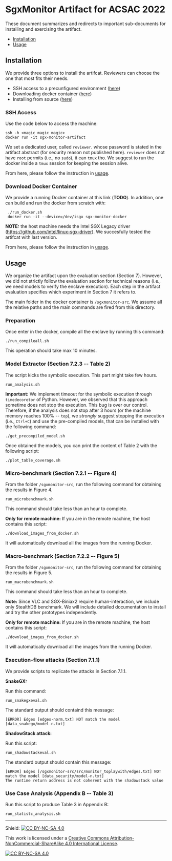 # SgxMonitor Artifact for ACSAC 2022

These document summarizes and redirects to important sub-documents for
installing and exercising the artifact.

- [Installation](#installation)
- [Usage](#usage)

## Installation

We provide three options to install the artifcat. Reviewers can choose the
one that most fits their needs.

- SSH access to a precunfigured environment ([here](#ssh-access))
- Downloading docker container ([here](#download-docker-container))
- Installing from source ([here](INSTALLATION.md))

### SSH Access

Use the code below to access the machine: 

```
ssh -h <magic magic magic>
docker run -it sgx-monitor-artifact
```

We set a dedicated user, called `reviewer`. whose password is stated in the
artifact abstract (for security reason not published here).  `reviewer` does not
have `root` permits (i.e., no `sudo`), it can `tmux` tho. We suggest to run the
docker inside a `tmux` session for keeping the session alive.

From here, please follow the instruction in [usage](#usage).

### Download Docker Container

We provide a running Docker container at this link (**TODO**). In addition, one
can build and run the docker from scratch with:
```
 ./run_docker.sh
 docker run -it --device=/dev/isgx sgx-monitor-docker
```
**NOTE:** the host machine needs the Intel SGX Legacy driver
(https://github.com/intel/linux-sgx-driver). We succesfully tested the artifcat
with last version.

From here, please follow the instruction in [usage](#usage).

## Usage

We organize the artifact upon the evaluation section (Section 7). However, we
did not strictly follow the evaluation section for technical reasons (i.e., we
need models to verify the enclave execution). Each step in the artifact
evaluation specifies which experiment in Section 7 it refers to.

The main folder in the docker container is `/sgxmonitor-src`. We assume all the
relative paths and the main commands are fired from this directory.

### Preparation

Once enter in the docker, compile all the enclave by running this command:
```
./run_compileall.sh
```
This operation should take max 10 minutes.

### Model Extractor (Section 7.2.3 -- Table 2)

The script kicks the symbolic execution. This part might take few hours.
```
run_analysis.sh
```
**Important:** We implement timeout for the symbolic execution through
`timedecoretor` of Python. However, we observed that this approach sometime does
not stop the execution. This bug is over our control. Therefore, if the analysis
does not stop after 3 hours (or the machine memory reaches 100% -- `top`), we
*strongly* suggest stopping the execution (i.e., `Ctrl+C`) and use the
pre-compiled models, that can be installed with the following command:
```
./get_precompiled_model.sh
```

Once obtained the models, you can print the content of Table 2 with the following script:
```
./plot_table_coverage.sh
```


### Micro-benchmark (Section 7.2.1 -- Figure 4)

From the folder `/sgxmonitor-src`, run the following command for obtaining the results in Figure 4.

```
run_microbenchmark.sh
```
This command should take less than an hour to complete.

**Only for remote machine:**
If you are in the remote machine, the host contains this script:
```
./download_images_from_docker.sh
```
It will automatically download all the images from the running Docker.

### Macro-benchmark (Section 7.2.2 -- Figure 5)

From the folder `/sgxmonitor-src`, run the following command for obtaining the results in Figure 5.

```
run_macrobenchmark.sh
```
This command should take less than an hour to complete.

**Note:**  Since VLC and SGX-Biniax2 require human-interaction, we include only
StealthDB benchmark. We will include detailed documentation to install and try
the other prototypes independently.

**Only for remote machine:**
If you are in the remote machine, the host contains this script:
```
./download_images_from_docker.sh
```
It will automatically download all the images from the running Docker.

### Execution-flow attacks (Section 7.1.1)

We provide scripts to replicate the attacks in Section 7.1.1.

**SnakeGX:**

Run this command:

```
run_snakegxeval.sh
```

The standard output should containd this message:

```
[ERROR] Edges [edges-norm.txt] NOT match the model [data_snakegx/model-n.txt]
```

**ShadowStack attack:**

Run this script:

```
run_shadowstackeval.sh
```
The standard output should contain this message:
```
[ERROR] Edges [/sgxmonitor-src/src/monitor_toplaywith/edges.txt] NOT match the model [data_security/model-n.txt]
The runtime return address is not coherent with the shadowstack value
```

### Use Case Analysis (Appendix B -- Table 3)

Run this script to produce Table 3 in Appendix B:

```
run_statistc_analysis.sh
```

---

Shield: [![CC BY-NC-SA 4.0][cc-by-nc-sa-shield]][cc-by-nc-sa]

This work is licensed under a
[Creative Commons Attribution-NonCommercial-ShareAlike 4.0 International License][cc-by-nc-sa].

[![CC BY-NC-SA 4.0][cc-by-nc-sa-image]][cc-by-nc-sa]

[cc-by-nc-sa]: http://creativecommons.org/licenses/by-nc-sa/4.0/
[cc-by-nc-sa-image]: https://licensebuttons.net/l/by-nc-sa/4.0/88x31.png
[cc-by-nc-sa-shield]: https://img.shields.io/badge/License-CC%20BY--NC--SA%204.0-lightgrey.svg